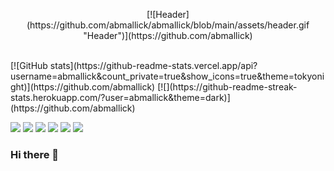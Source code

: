 <p align="center">
[![Header](https://github.com/abmallick/abmallick/blob/main/assets/header.gif "Header")](https://github.com/abmallick)
<br><br>
</p>
[![GitHub stats](https://github-readme-stats.vercel.app/api?username=abmallick&count_private=true&show_icons=true&theme=tokyonight)](https://github.com/abmallick)
[![](https://github-readme-streak-stats.herokuapp.com/?user=abmallick&theme=dark)](https://github.com/abmallick)

![](https://img.shields.io/badge/OS-MacOS-informational?style=flat&logo=mac&logoColor=white&color=2bbc8a)
![](https://img.shields.io/badge/Code-Python-informational?style=flat&logo=python&logoColor=white&color=2bbc8a)
![](https://img.shields.io/badge/Code-Swift-informational?style=flat&logo=swift&logoColor=white&color=2bbc8a)
![](https://img.shields.io/badge/Code-Dart-informational?style=flat&logo=dart&logoColor=white&color=2bbc8a)
![](https://img.shields.io/badge/Code-Java-informational?style=flat&logo=java&logoColor=white&color=2bbc8a)
![](https://img.shields.io/badge/Code-JS-informational?style=flat&logo=javascript&logoColor=white&color=2bbc8a)


### Hi there 👋

<!--
**abmallick/abmallick** is a ✨ _special_ ✨ repository because its `README.md` (this file) appears on your GitHub profile.

Here are some ideas to get you started:

- 🔭 I’m currently working on ...
- 🌱 I’m currently learning ...
- 👯 I’m looking to collaborate on ...
- 🤔 I’m looking for help with ...
- 💬 Ask me about ...
- 📫 How to reach me: ...
- 😄 Pronouns: ...
- ⚡ Fun fact: ...
-->
